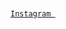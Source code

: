 <code> <a href="https://www.instragram.com/harmanxgill/" title="Instagram Profile"> Instagram </a> </code>
